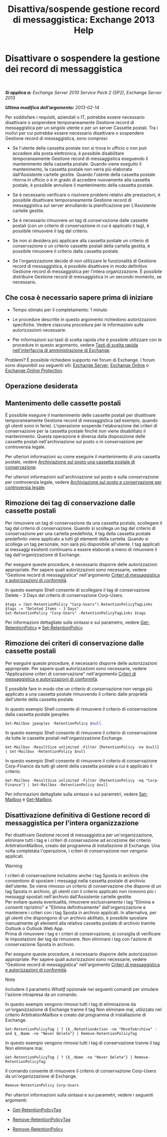 ﻿---
title: 'Disattiva/sospende gestione record di messaggistica: Exchange 2013 Help'
TOCTitle: Disattivare o sospendere la gestione dei record di messaggistica
ms:assetid: 631191aa-3bba-4ebf-a727-c48ed2ebe176
ms:mtpsurl: https://technet.microsoft.com/it-it/library/Aa998580(v=EXCHG.150)
ms:contentKeyID: 52063072
ms.date: 05/22/2018
mtps_version: v=EXCHG.150
ms.translationtype: MT
---

# Disattivare o sospendere la gestione dei record di messaggistica

 

_**Si applica a:** Exchange Server 2010 Service Pack 2 (SP2), Exchange Server 2013_

_**Ultima modifica dell'argomento:** 2013-02-14_

Per soddisfare i requisiti, aziendali o IT, potrebbe essere necessario disattivare o sospendere temporaneamente Gestione record di messaggistica per un singolo utente o per un server Cassette postali. Tra i motivi per cui potrebbe essere necessario disattivare o sospendere Gestione record di messaggistica, sono compresi:

  - Se l'utente della cassetta postale non si trova in ufficio o non può accedere alla posta elettronica, è possibile disabilitare temporaneamente Gestione record di messaggistica eseguendo il mantenimento della cassetta postale. Quando viene eseguito il mantenimento, la cassetta postale non verrà più elaborata dall'Assistente cartelle gestite. Quando l'utente della cassetta postale ritorna in ufficio o è in grado di accedere nuovamente alla cassetta postale, è possibile annullare il mantenimento della cassetta postale.

  - Se è necessario verificare o risolvere problemi relativi alle prestazioni, è possibile disattivare temporaneamente Gestione record di messaggistica sul server annullando la pianificazione per L'Assistente cartelle gestite.

  - Se è necessario rimuovere un tag di conservazione dalle cassette postali (con un criterio di conservazione in cui è applicato il tag), è possibile rimuovere il tag dal criterio.

  - Se non si desidera più applicare alla cassetta postale un criterio di conservazione o un criterio cassette postali della cartella gestita, è possibile rimuovere il criterio dalla cassetta postale.

  - Se l'organizzazione decide di non utilizzare le funzionalità di Gestione record di messaggistica, è possibile disattivare in modo definitivo Gestione record di messaggistica per l'intera organizzazione. È possibile distribuire Gestione record di messaggistica in un secondo momento, se necessario.

## Che cosa è necessario sapere prima di iniziare

  - Tempo stimato per il completamento: 1 minuto

  - Le procedure descritte in questo argomento richiedono autorizzazioni specifiche. Vedere ciascuna procedura per le informazioni sulle autorizzazioni necessarie.

  - Per informazioni sui tasti di scelta rapida che è possibile utilizzare con le procedure in questo argomento, vedere [Tasti di scelta rapida nell'interfaccia di amministrazione di Exchange](keyboard-shortcuts-in-the-exchange-admin-center-exchange-online-protection-help.md).

Problemi? È possibile richiedere supporto nei forum di Exchange. I forum sono disponibili sui seguenti siti: [Exchange Server](https://go.microsoft.com/fwlink/p/?linkid=60612), [Exchange Online](https://go.microsoft.com/fwlink/p/?linkid=267542) o [Exchange Online Protection](https://go.microsoft.com/fwlink/p/?linkid=285351).

## Operazione desiderata

## Mantenimento delle cassette postali

È possibile eseguire il mantenimento delle cassette postali per disattivare temporaneamente Gestione record di messaggistica (ad esempio, quando gli utenti sono in ferie). L'operazione sospende l'elaborazione dei criteri di conservazione per la cassetta postale finché non viene disabilitato il mantenimento. Questa operazione è diversa dalla disposizione delle cassette postali nell'archiviazione sul posto o in conservazione per controversia legale.

Per ulteriori informazioni su come eseguire il mantenimento di una cassetta postale, vedere [Archiviazione sul posto una cassetta postale di conservazione](https://docs.microsoft.com/it-it/exchange/security-and-compliance/messaging-records-management/mailbox-retention-hold).

Per ulteriori informazioni sull'archiviazione sul posto e sulla conservazione per controversia legale, vedere [Archiviazione sul posto e conservazione per controversia legale](https://docs.microsoft.com/it-it/exchange/security-and-compliance/in-place-and-litigation-holds).

## Rimozione dei tag di conservazione dalle cassette postali

Per rimuovere un tag di conservazione da una cassetta postale, scollegare il tag dal criterio di conservazione. Quando si scollega un tag del criterio di conservazione per una cartella predefinita, il tag della cassetta postale predefinito viene applicato a tutti gli elementi della cartella. Quando si scollega un tag personale, non sarà più disponibile all'utente. I tag applicati ai messaggi esistenti continuano a essere elaborati a meno di rimuovere il tag dall'organizzazione di Exchange.

Per eseguire queste procedure, è necessario disporre delle autorizzazioni appropriate. Per sapere quali autorizzazioni sono necessarie, vedere "Gestione record di messaggistica" nell'argomento [Criteri di messaggistica e autorizzazioni di conformità](messaging-policy-and-compliance-permissions-exchange-2013-help.md).

In questo esempio Shell consente di scollegare il tag di conservazione Delete - 3 Days dal criterio di conservazione Corp-Users.

    $tags = (Get-RetentionPolicy "Corp-Users").RetentionPolicyTagLinks
    $tags -= "Deleted Items - 3 Days"
    Set-RetentionPolicy "Corp-Users" -RetentionPolicyTagLinks $tags

Per informazioni dettagliate sulla sintassi e sul parametro, vedere [Get-RetentionPolicy](https://technet.microsoft.com/it-it/library/dd298086\(v=exchg.150\)) e [Set-RetentionPolicy](https://technet.microsoft.com/it-it/library/dd335196\(v=exchg.150\)).

## Rimozione dei criteri di conservazione dalle cassette postali

Per eseguire queste procedure, è necessario disporre delle autorizzazioni appropriate. Per sapere quali autorizzazioni sono necessarie, vedere "Applicazione criteri di conservazione" nell'argomento [Criteri di messaggistica e autorizzazioni di conformità](messaging-policy-and-compliance-permissions-exchange-2013-help.md).

È possibile fare in modo che un criterio di conservazione non venga più applicato a una cassetta postale rimuovendo il criterio dalle proprietà dell'utente della cassetta postale.

In questo esempio Shell consente di rimuovere il criterio di conservazione dalla cassetta postale jpeoples.

```powershell
Set-Mailbox jpeoples -RetentionPolicy $null.
```

In questo esempio Shell consente di rimuovere il criterio di conservazione da tutte le cassette postali nell'organizzazione Exchange.

    Get-Mailbox -ResultSize unlimited -Filter {RetentionPolicy -ne $null} | Set-Mailbox -RetentionPolicy $null

In questo esempio Shell consente di rimuovere il criterio di conservazione Corp-Finance da tutti gli utenti della cassetta postale a cui è applicato il criterio.

    Get-Mailbox -ResultSize unlimited -Filter {RetentionPolicy -eq "Corp-Finance"} | Set-Mailbox -RetentionPolicy $null

Per informazioni dettagliate sulla sintassi e sui parametri, vedere [Set-Mailbox](https://technet.microsoft.com/it-it/library/bb123981\(v=exchg.150\)) e [Get-Mailbox](https://technet.microsoft.com/it-it/library/bb123685\(v=exchg.150\)).

## Disattivazione definitiva di Gestione record di messaggistica per l'intera organizzazione

Per disattivare Gestione record di messaggistica per un'organizzazione, eliminare tutti i tag e i criteri di conservazione ad eccezione del criterio ArbitrationMailbox, creato dal programma di installazione di Exchange. Una volta completata l'operazione, i criteri di conservazione non vengono applicati.


> [!WARNING]
> I criteri di conservazione includono anche i tag Sposta in archivio che consentono di spostare i messaggi nella cassetta postale di archivio dell'utente. Se viene rimosso un criterio di conservazione che dispone di un tag Sposta in archivio, gli utenti con il criterio applicato non ricevono più i messaggi spostati nell'archivio dall'Assistente cartelle gestite.<BR>Per evitare questa eventualità, rimuovere esclusivamente i tag "Elimina e consenti ripristino" e "Elimina definitivamente" dall'organizzazione e mantenere i criteri con i tag Sposta in archivio applicati. In alternativa, per gli utenti che dispongono di un archivio abilitato, è possibile spostare manualmente gli elementi alla relativa cassetta postale di archivio tramite Outlook o Outlook Web App.<BR>Prima di rimuovere i tag e i criteri di conservazione, si consiglia di verificare le impostazioni dei tag da rimuovere. Non eliminare i tag con l'azione di conservazione Sposta in archivio.



Per eseguire queste procedure, è necessario disporre delle autorizzazioni appropriate. Per sapere quali autorizzazioni sono necessarie, vedere "Gestione record di messaggistica" nell'argomento [Criteri di messaggistica e autorizzazioni di conformità](messaging-policy-and-compliance-permissions-exchange-2013-help.md).


> [!NOTE]
> Includere il parametro <EM>WhatIf</EM> opzionale nei seguenti comandi per simulare l'azione intrapresa da un comando.



In questo esempio vengono rimossi tutti i tag di eliminazione da un'organizzazione di Exchange tranne il tag Non eliminare mai, utilizzato nel criterio ArbitrationMailbox e creato dal programma di installazione di Exchange.

    Get-RetentionPolicyTag | ? {$_.RetentionAction -ne "MoveToArchive" -and $_.Name -ne "Never Delete"} | Remove-RetentionPolicyTag

In questo esempio vengono rimossi tutti i tag di conservazione tranne il tag Non eliminare mai.

    Get-RetentionPolicyTag | ? {$_.Name -ne "Never Delete"} | Remove-RetentionPolicyTag

Il comando consente di rimuovere il criterio di conservazione Corp-Users da un'organizzazione di Exchange.

```powershell
Remove-RetentionPolicy Corp-Users
```

Per ulteriori informazioni sulla sintassi e sui parametri, vedere i seguenti argomenti:

  - [Get-RetentionPolicyTag](https://technet.microsoft.com/it-it/library/dd298009\(v=exchg.150\))

  - [Remove-RetentionPolicyTag](https://technet.microsoft.com/it-it/library/dd335092\(v=exchg.150\))

  - [Remove-RetentionPolicy](https://technet.microsoft.com/it-it/library/dd297962\(v=exchg.150\))

